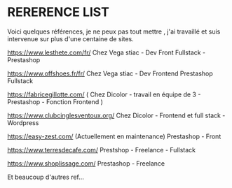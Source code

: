 
# RERERENCE LIST 


Voici quelques références, je ne peux pas tout mettre , j'ai travaillé et suis intervenue sur plus d'une centaine de sites. 

https://www.lesthete.com/fr/
Chez Vega stiac - Dev Front Fullstack - Prestashop

https://www.offshoes.fr/fr/
Chez Vega stiac - Dev Frontend Prestashop Fullstack

https://fabricegillotte.com/
( Chez Dicolor - travail en équipe de 3 - Prestashop - Fonction Frontend )

https://www.clubcinglesventoux.org/
Chez Dicolor - Frontend et full stack - Wordpress


https://easy-zest.com/
(Actuellement en maintenance) 
Prestashop - Front

https://www.terresdecafe.com/
Prestshop - Freelance - Fullstack

https://www.shoplissage.com/
Prestashop - Freelance



Et beaucoup d'autres ref...
